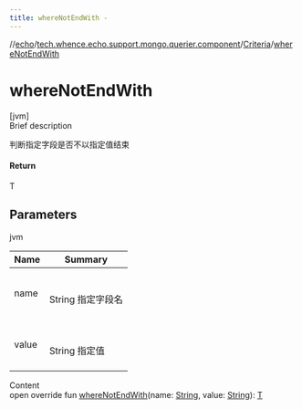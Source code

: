 ```yaml
---
title: whereNotEndWith -
---
```

//[echo](../../index.md)/[tech.whence.echo.support.mongo.querier.component](../index.md)/[Criteria](index.md)/[whereNotEndWith](where-not-end-with.md)



# whereNotEndWith  
[jvm]  
Brief description  


判断指定字段是否不以指定值结束



#### Return  


T



## Parameters  
  
jvm  
  
|  Name|  Summary| 
|---|---|
| name| <br><br>String 指定字段名<br><br>
| value| <br><br>String 指定值<br><br>
  
  
Content  
open override fun [whereNotEndWith](where-not-end-with.md)(name: [String](https://kotlinlang.org/api/latest/jvm/stdlib/kotlin/-string/index.html), value: [String](https://kotlinlang.org/api/latest/jvm/stdlib/kotlin/-string/index.html)): [T](index.md)  



